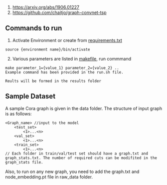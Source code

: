 1. https://arxiv.org/abs/1906.01227
2. https://github.com/chaitjo/graph-convnet-tsp


## Commands to run
1. Activate Environment or create from [requirements.txt](./requirements.txt)
```
source {environment name}/bin/activate
```
2. Various parameters are listed in [makefile](/src/makefile), run commmand
```
make parameter_1={value_1} parameter_2={value_2} .. 
Example command has been provided in the run.sh file.

Reults will be formed in the results folder
```

## Sample Dataset
A sample Cora graph is given in the data folder. The structure of input graph is as follows:
```
<Graph_name> //input to the model
    <test_set> 
        <1>...<n>
    <val_set> 
        <1>...<n>
    <train_set> 
        <1>...<n>
// Each folder in train/val/test set should have a graph.txt and graph_stats.txt. The number of required cuts can be modifited in the graph_stats file.
```
Also, to run on any new graph, you need to add the graph.txt and node_embedding.pt file in raw_data folder. 


